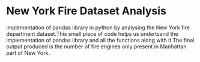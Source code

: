# New York Fire Dataset Analysis
implementation of  pandas library in python by analysing the New York fire department dataset.This small piece of code helps us undertsand the 
implementation of pandas library and all the functions along with it.The final output produced is the number of fire engines only present in Manhattan part of New York.

